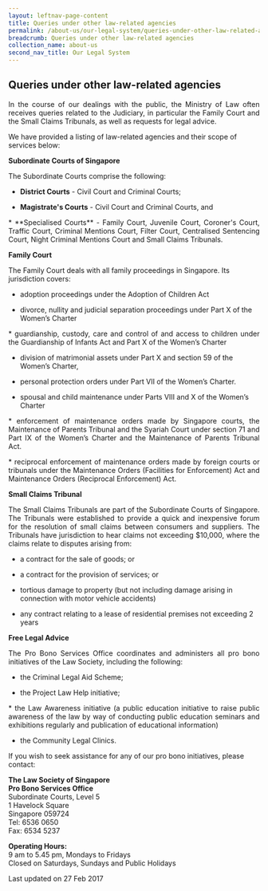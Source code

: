 ```yaml
---
layout: leftnav-page-content
title: Queries under other law-related agencies
permalink: /about-us/our-legal-system/queries-under-other-law-related-agencies/
breadcrumb: Queries under other law-related agencies
collection_name: about-us
second_nav_title: Our Legal System
---
```


Queries under other law-related agencies
---

<p style="text-align: justify">In the course of our dealings with the public, the Ministry of Law often receives queries related to the Judiciary, in particular the Family Court and the Small Claims Tribunals, as well as requests for legal advice.

We have provided a listing of law-related agencies and their scope of services below:

<b>Subordinate Courts of Singapore</b>

The Subordinate Courts comprise the following:

* <b>District Courts</b> - Civil Court and Criminal Courts;

* <b>Magistrate's Courts</b> - Civil Court and Criminal Courts, and

<p style="text-align: justify">* **Specialised Courts** - Family Court, Juvenile Court, Coroner's Court, Traffic Court, Criminal Mentions Court, Filter Court, Centralised Sentencing Court, Night Criminal Mentions Court and Small Claims Tribunals. 

<b>Family Court</b>

The Family Court deals with all family proceedings in Singapore. Its jurisdiction covers:

* adoption proceedings under the Adoption of Children Act

* divorce, nullity and judicial separation proceedings under Part X of the Women’s Charter

<p style="text-align: justify">* guardianship, custody, care and control of and access to children under the Guardianship of Infants Act and Part X of the Women’s Charter

* division of matrimonial assets under Part X and section 59 of the Women’s Charter,

* personal protection orders under Part VII of the Women’s Charter.

* spousal and child maintenance under Parts VIII and X of the Women’s Charter

<p style="text-align: justify">* enforcement of maintenance orders made by Singapore courts, the Maintenance of Parents Tribunal and the Syariah Court under section 71 and Part IX of the Women’s Charter and the Maintenance of Parents Tribunal Act.

<p style="text-align: justify">* reciprocal enforcement of maintenance orders made by foreign courts or tribunals under the Maintenance Orders (Facilities for Enforcement) Act and Maintenance Orders (Reciprocal Enforcement) Act.

<b>Small Claims Tribunal</b>

<p style="text-align: justify">The Small Claims Tribunals are part of the Subordinate Courts of Singapore. The Tribunals were established to provide a quick and inexpensive forum for the resolution of small claims between consumers and suppliers. The Tribunals have jurisdiction to hear claims not exceeding $10,000, where the claims relate to disputes arising from:

* a contract for the sale of goods; or

* a contract for the provision of services; or

* tortious damage to property (but not including damage arising in connection with motor vehicle accidents)

* any contract relating to a lease of residential premises not exceeding 2 years

<b>Free Legal Advice</b>

<p style="text-align: justify">The Pro Bono Services Office coordinates and administers all pro bono initiatives of the Law Society, including the following:

* the Criminal Legal Aid Scheme;

* the Project Law Help initiative;

<p style="text-align: justify">* the Law Awareness initiative (a public education initiative to raise public awareness of the law by way of conducting public education seminars and exhibitions regularly and publication of educational information)

* the Community Legal Clinics.

If you wish to seek assistance for any of our pro bono initiatives, please contact:

<p class="address-centered">
  <b>
  <a href="http://probono.lawsociety.org.sg/Pages/default.aspx" target="_blank"></a>The Law Society of Singapore<br>Pro Bono Services Office</b><br>
      Subordinate Courts, Level 5<br>
      1 Havelock Square<br>
      Singapore 059724<br>
      Tel: 6536 0650<br>
      Fax: 6534 5237<br>
      
<p class="address-centered">
  <b>Operating Hours:</b><br>
    9 am to 5.45 pm, Mondays to Fridays<br>
    Closed on Saturdays, Sundays and Public Holidays
    </p>

<p class="right-side-updated">Last updated on 27 Feb 2017</p>
